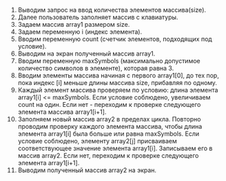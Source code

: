 1. Выводим запрос на ввод количества элементов массива(size).
2. Далее пользователь заполняет массив с клавиатуры.
3. Задаем массив array1 размером size.
4. Задаем переменную i (индекс элемента).
5. Вводим переменную count (счетчик элементов, подходящих под условие).
6. Выводим на экран полученный массив array1.
7. Вводим переменную maxSymbols (максимально допустимое количество символов в элементе), которая равна 3.
8. Вводим элементы массива начиная с первого array1[0], до тех пор, пока индекс [i] меньше длины массива size, прибавляя по одному.
9. Каждый элемент массива проверяем по условию: длина элемента array1[i] <= maxSymbols. Если условие соблюдено, увеличиваем count на один. Если нет - переходим к проверке следующего элемента массива array1[i+1].
10. Заполняем новый массив array2 в пределах цикла. Повторно проводим проверку каждого элемента массива, чтобы длина элемента array1[i] была больше или равна maxSymbols. Если условие соблюдено, элементу array2[j] присваиваем соответствующее значение элемента array1[i]. Записываем его в массив array2. Если нет, переходим к проверке следующего элемента array1[i+1].
11. Выводим полученный массив array2 на экран.